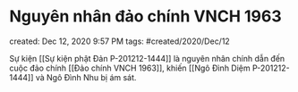 # Nguyên nhân đảo chính VNCH 1963

created: Dec 12, 2020 9:57 PM
tags: #created/2020/Dec/12

Sự kiện [[Sự kiện phật Đản P-201212-1444]] là nguyên nhân chính dẫn đến cuộc đảo chính [[Đảo chính VNCH 1963]], khiến [[Ngô Đình Diệm P-201212-1444]] và Ngô Đình Nhu bị ám sát.